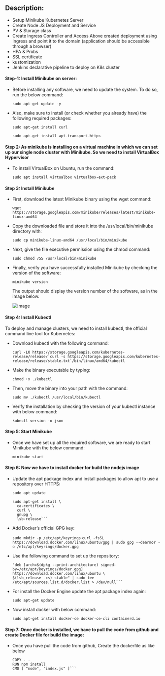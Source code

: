 ## Description:

- Setup Minikube Kubernetes Server
- Create Node JS Deployment and Service
- PV & Storage class
- Create Ingress Controller and Access Above created deployment using Ingress and point it to the domain (application should be accessible through a browser) 
- HPA & Probs
- SSL certificate
- kustomization
- Jenkins declarative pipeline to deploy on K8s cluster

#### Step-1:  Install Minikube on server:

- Before installing any software, we need to update the system. To do so, run the below command:

  ```sudo apt-get update -y```

- Also, make sure to install (or check whether you already have) the following required packages:
 
  ```sudo apt-get install curl```

  ```sudo apt-get install apt-transport-https```

#### Step 2: As minikube is installing on a virtual machine in which we can set up our single node cluster with Minikube. So we need to install VirtualBox Hypervisor
  
- To install VirtualBox on Ubuntu, run the command:

  ```sudo apt install virtualbox virtualbox-ext-pack```

#### Step 3: Install Minikube 

- First, download the latest Minikube binary using the wget command:

  ```wget https://storage.googleapis.com/minikube/releases/latest/minikube-linux-amd64```

- Copy the downloaded file and store it into the /usr/local/bin/minikube directory with:

  ```sudo cp minikube-linux-amd64 /usr/local/bin/minikube```

- Next, give the file executive permission using the chmod command:

  ```sudo chmod 755 /usr/local/bin/minikube```

- Finally, verify you have successfully installed Minikube by checking the version of the software:

  ```minikube version```

  The output should display the version number of the software, as in the image below.
  
  ![image](https://user-images.githubusercontent.com/42695637/203239634-f459d23e-90ed-4f14-ba88-9b41e8adfdd1.png)

#### Step 4: Install Kubectl

To deploy and manage clusters, we need to install kubectl, the official command line tool for Kubernetes:

- Download kubectl with the following command:
  
  ```curl -LO https://storage.googleapis.com/kubernetes-release/release/`curl -s https://storage.googleapis.com/kubernetes-release/release/stable.txt`/bin/linux/amd64/kubectl```
  
- Make the binary executable by typing:
  
  ```chmod +x ./kubectl```
  
- Then, move the binary into your path with the command:
   
  ```sudo mv ./kubectl /usr/local/bin/kubectl```
  
- Verify the installation by checking the version of your kubectl instance with below command:
  
  ```kubectl version -o json```
  
####  Step 5: Start Minikube  

- Once we have set up all the required software, we are ready to start Minikube with the below command: 

  ```minikube start```
  
#### Step 6: Now we have to install docker for build the nodejs image

- Update the apt package index and install packages to allow apt to use a repository over HTTPS: 
 
  ```sudo apt update``` 
  
  ```
  sudo apt-get install \
    ca-certificates \
    curl \
    gnupg \
    lsb-release```
  
- Add Docker’s official GPG key:    
  
  ```sudo mkdir -p /etc/apt/keyrings```
  ```curl -fsSL https://download.docker.com/linux/ubuntu/gpg | sudo gpg --dearmor -o /etc/apt/keyrings/docker.gpg```
  
- Use the following command to set up the repository:

  ```echo \
  "deb [arch=$(dpkg --print-architecture) signed-by=/etc/apt/keyrings/docker.gpg] https://download.docker.com/linux/ubuntu \
  $(lsb_release -cs) stable" | sudo tee /etc/apt/sources.list.d/docker.list > /dev/null```
  
- For install the Docker Engine update the apt package index again:
 
  ```sudo apt-get update```
  
- Now install docker with below command:
  
  ```sudo apt-get install docker-ce docker-ce-cli containerd.io```
  
#### Step 7: Once docker is installed, we have to pull the code from github and create Docker file for build the image:

- Once you have pull the code from github, Create the dockerfile as like below 
  
  ```FROM node:12.0-slim
  COPY . .
  RUN npm install
  CMD [ "node", "index.js" ]```

  


